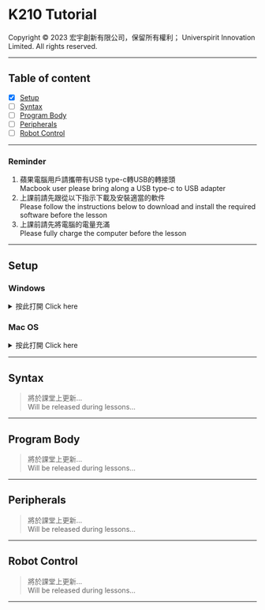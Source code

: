 # K210 Tutorial
Copyright © 2023 宏宇創新有限公司，保留所有權利； Universpirit Innovation Limited. All rights reserved.
___________
## Table of content
- [x] [Setup](https://github.com/universpirit/K210_Tutorial_Public/tree/main#setup)
- [ ] [Syntax](https://github.com/universpirit/K210_Tutorial_Public/tree/main#syntax)
- [ ] [Program Body](https://github.com/universpirit/K210_Tutorial_Public/tree/main#program-body)
- [ ] [Peripherals](https://github.com/universpirit/K210_Tutorial_Public/tree/main#peripherals)
- [ ] [Robot Control](https://github.com/universpirit/K210_Tutorial_Public/tree/main#robot-control)
___________
### Reminder
1. 蘋果電腦用戶請攜帶有USB type-c轉USB的轉接頭<br>
   Macbook user please bring along a USB type-c to USB adapter
2. 上課前請先跟從以下指示下載及安裝適當的軟件<br>
   Please follow the instructions below to download and install the required software before the lesson
3. 上課前請先將電腦的電量充滿<br>
   Please fully charge the computer before the lesson
___________
## Setup

### Windows

<details>
<summary>按此打開 Click here</summary>

#### Step 1 - USB driver
1. Windows 10
   <p>系統會自動安裝USB驅動<br>The system will automatically install the required USB driver</p>
2. Windows 8
   1. 打開[USB驅動](/Setup/Windows/USB%20driver/driver21228_Setup.zip)並點選右邊的[<img src="/img/for%20setup/github_download_icon.PNG" width="14">](#)下載<br>
      Click [USB driver](/Setup/Windows/USB%20driver/driver21228_Setup.zip) and press [<img src="/img/for%20setup/github_download_icon.PNG" width="14">](#) on the right to start downloading
   2. 解壓縮檔案<br>
      Unzip the file
   3. 運行檔案```CDM21228_Setup```並選擇```是```以使用系統管理員權限<br>
      Execute ```CDM21228_Setup``` and choose ```Yes``` to run it with admin's right
   4. 點選下一步完成安裝，途中需要選擇```I accept this argeement```<br>
      Finish the installation, you need to choose ```I accept this argeement``` in one of the steps
#### Step 2 - MaixPy IDE
1. 打開[MaixPy IDE](Setup/Windows/MaixPyIDE/maixpy-ide-windows-0.2.5.exe.zip)並點選右邊的[<img src="/img/for%20setup/github_download_icon.PNG" width="14">](#)下載<br>
   Click [MaixPy IDE](Setup/Windows/MaixPyIDE/maixpy-ide-windows-0.2.5.exe.zip) and press [<img src="/img/for%20setup/github_download_icon.PNG" width="14">](#) on the right to start downloading
2. 解壓縮檔案<br>
   Unzip the file
3. 運行檔案```maixpy-ide-windows-0.2.5```並完成安裝，途中需要選擇```是```以使用系統管理員權限<br>
   Execute ```maixpy-ide-windows-0.2.5``` and finish the installation, you need to choose ```Yes``` to run it with admin's right
#### Step 3 - K210 firmware
1. 打開[k210_fimware](Setup/Windows/K210%20firmware/k210_firmware.zip)並點選右邊的[<img src="/img/for%20setup/github_download_icon.PNG" width="14">](#)下載<br>
   Click [k210_fimware](Setup/Windows/K210%20firmware/k210_firmware.zip) and press [<img src="/img/for%20setup/github_download_icon.PNG" width="14">](#) on the right to start downloading
2. 解壓縮檔案<br>
   Unzip the file
3. 使用USB Type-C線接駁MaixNano至電腦<br>
   Connect MaixNano to your computer via a USB Type-C cable
4. 開啟```kflash_gui```<br>
   Run ```kflash_gui```
5. 更改至下列設定<br>
   Change the setting as follows<br>
   [<img src="/img/for%20setup/kflash_gui_setting.PNG" width="400">](#)
6. 按```下載```<br>
   Press ```Download```
#### Step 4 - First Connection
1. 開啟```MaixPy IDE```<br>
   Run ```MaixPy IDE```
2. 使用USB Type-C線接駁MaixNano至電腦<br>
   Connect MaixNano to your computer via a USB Type-C cable
3. 更改設定：```Tools```&rarr;```Select Boards```&rarr;```Sipeed Maix Bit (with Mic)```<br>
   Modifying the setting as: ```Tools```&rarr;```Select Boards```&rarr;```Sipeed Maix Bit (with Mic)```
4. 按左下角的[<img src="/img/for%20setup/MaixPy_link_connection_icon.PNG" width="20">](#)鏈接至MaixNano<br>
   Click [<img src="/img/for%20setup/MaixPy_link_connection_icon.PNG" width="20">](#) at the bottom right corner to connect to MaixNano
5. 選擇適當的```COM port```<br>
   Select the appropriate ```COM port```<br>
   [<img src="/img/for%20setup/MaixPy_serial_port_selection.PNG" width="210">](#)
6. 按左下角的[<img src="/img/for%20setup/MaixPy_start_program_icon.PNG" width="20">](#)運行程序<br>
   Click [<img src="/img/for%20setup/MaixPy_start_program_icon.PNG" width="20">](#) at the bottom right corner to run the program
7. 拔除USB Type-C線前，請先斷開MaixPy IDE與MaixNano之間的鏈接<br>
   Before unplugging the USB Type-C wire, please first disconnect the connection between MaixPy IDE and MaixNano<br>
   [<img src="/img/for%20setup/MaixPy_stop_program_icon.PNG" width="22">](#) &rarr; [<img src="/img/for%20setup/MaixPy_break_connection_icon.PNG" width="22">](#)

</details>

### Mac OS

<details>
<summary>按此打開 Click here</summary>

#### Step 1 - USB driver
1. <p>系統會自動安裝USB驅動<br>The system will automatically install the required USB driver</p>
   
#### Step 2 - MaixPy IDE
1. 打開[MaixPy IDE](Setup/Mac%20OS/MaixPyIDE/maixpy-ide-mac-0.2.5_2.zip)並點選右邊的[<img src="/img/for%20setup/github_download_icon.PNG" width="14">](#)下載<br>
   Click [MaixPy IDE](Setup/Mac%20OS/MaixPyIDE/maixpy-ide-mac-0.2.5_2.zip) and press [<img src="/img/for%20setup/github_download_icon.PNG" width="14">](#) on the right to start downloading
2. 解壓縮檔案<br>
   Unzip the file
3. 運行檔案```maixpy-ide-mac-0.2.5_2```，需要在```安全與隱私性```選擇```仍要打開```以運行軟件<br>
   Execute ```maixpy-ide-mac-0.2.5_2```, you need to go to ```Privacy & Security``` and select ```Open Anyway``` to run the software<br>
   [<img src="/img/for%20setup/unauthorized_app_warn_mac.png" width="210">](#)<br>[<img src="/img/for%20setup/unauthorized_app_setting_mac.png" width="381">](#)[<img src="/img/for%20setup/unauthorized_app_open_anyway_mac.png" width="379">](#)
#### Step 3 - K210 firmware
1. 打開[k210_fimware](Setup/Mac%20OS/K210%20firmware/kflash_gui_v1.8.1_macOS.zip)並點選右邊的[<img src="/img/for%20setup/github_download_icon.PNG" width="14">](#)下載<br>
   Click [k210_fimware](Setup/Mac%20OS/K210%20firmware/kflash_gui_v1.8.1_macOS.zip) and press [<img src="/img/for%20setup/github_download_icon.PNG" width="14">](#) on the right to start downloading
2. 解壓縮檔案<br>
   Unzip the file
3. 使用USB Type-C線接駁MaixNano至電腦<br>
   Connect MaixNano to your computer via a USB Type-C cable
4. 開啟```kflash_gui```，需要在```安全與隱私性```選擇```仍要打開```以運行軟件<br>
   Run ```kflash_gui```, you need to go to ```Privacy & Security``` and select ```Open Anyway``` to run the software<br>
5. 更改至下列設定<br>
   Change the setting as follows<br>
   [<img src="/img/for%20setup/kflash_gui_setting_mac.jpg" width="400">](#)
6. 按```下載```<br>
   Press ```Download```
#### Step 4 - First Connection
1. 開啟```MaixPy IDE```<br>
   Run ```MaixPy IDE```
2. 使用USB Type-C線接駁MaixNano至電腦<br>
   Connect MaixNano to your computer via a USB Type-C cable
3. 更改設定：```Tools```&rarr;```Select Boards```&rarr;```Sipeed Maix Bit (with Mic)```<br>
   Modifying the setting as: ```Tools```&rarr;```Select Boards```&rarr;```Sipeed Maix Bit (with Mic)```<br>
   [<img src="/img/for%20setup/MaixPy_board_selection_mac.png" width="550">](#)
4. 按左下角的[<img src="/img/for%20setup/MaixPy_link_connection_icon.PNG" width="20">](#)鏈接至MaixNano<br>
   Click [<img src="/img/for%20setup/MaixPy_link_connection_icon.PNG" width="20">](#) at the bottom right corner to connect to MaixNano
5. 選擇適當的```COM port```<br>
   Select the appropriate ```COM port```<br>
   [<img src="/img/for%20setup/MaixPy_serial_port_selection_mac.png" width="210">](#)
6. 按左下角的[<img src="/img/for%20setup/MaixPy_start_program_icon.PNG" width="20">](#)運行程序<br>
   Click [<img src="/img/for%20setup/MaixPy_start_program_icon.PNG" width="20">](#) at the bottom right corner to run the program
7. 拔除USB Type-C線前，請先斷開MaixPy IDE與MaixNano之間的鏈接<br>
   Before unplugging the USB Type-C wire, please first disconnect the connection between MaixPy IDE and MaixNano<br>
   [<img src="/img/for%20setup/MaixPy_stop_program_icon.PNG" width="22">](#) &rarr; [<img src="/img/for%20setup/MaixPy_break_connection_icon.PNG" width="22">](#)

</details>

___________
## Syntax
> 將於課堂上更新...<br>Will be released during lessons...
___________
## Program Body
> 將於課堂上更新...<br>Will be released during lessons...
___________
## Peripherals
> 將於課堂上更新...<br>Will be released during lessons...
___________
## Robot Control
> 將於課堂上更新...<br>Will be released during lessons...
___________
